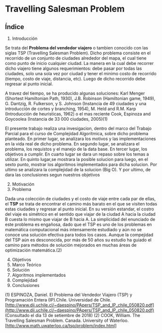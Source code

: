 # Travelling Salesman Problem
## Índice
1. Introducción

Se trata del **Problema del vendedor viajero** o tambien conocido con las siglas TSP (Travelling Salesman Problem). Dicho problema consiste en el recorrido de un conjunto de ciudades alrededor del mapa, el cual tiene como punto de inicio cualquier ciudad. La manera en la cual debe recorrer dicho viajero tiene algunos requerimientos: debe pasar por todas las ciudades, solo una sola vez por ciudad y tener el minimo costo de recorrido (tiempo, costo de viaje, distancia, etc). Luego de dicho recorrido debe regresar al punto inicial. 

A travez del tiempo, se ha producido algunas soluciones: Karl Menger (Shortest Hamiltonian Path, 1930), J.B. Robinson (Hamiltonian game, 1949), G. Dantzig, R. Fulkerson, y S. Johnson (Instancia de 49 ciudades y una introducción de cortes y branching, 1954), M. Held and R.M. Karp (Introducción de heuristicas, 1962) o el mas reciente Cook, Espinoza and Goycoolea (Instancia de 33 000 ciudades, 2005)(1)

El presente trabajo realiza una invesigacion, dentro del marco del Trabajo Parcial para el curso de Complejidad Algoritmica, sobre dicho problema planteado. En primer lugar, se analizara los motivos y las implementaciones en la vida real de dicho problema. En segundo lugar, se analizara el problema, los requistos y el manejo de la data base. En tercer lugar, los objetivos a cumplir. En cuarto lugar se dara un repaso sobre los temas a utilizar. En quinto lugar,se mostrara la posible solucion para luego, en el sexto punto, mostrar los algoritmos implementados para dicha solucion. Por ultimo se analizara la complejidad de la solucion (Big O). Y por ultimo, de dara las conclusiones segun nuestros objetivos

2. Motivación
3. Problema

Dada una colección de ciudades y el costo de viaje entre cada par de ellas, el **TSP** se trata de encontrar el camino más barato en el que se visiten todas estas ciudades y regresar al punto inicial. En su versión estandar, el costro del viaje es simétrico en el sentido que viajar de la ciudad A hacia la ciudad B cuesta lo mismo que viajar de B hacia A.
La simplicidad del enunciado de este problema es engañosa, dado que el TSP es uno de los problemas en matemática computacional más intensamente estudiado y aún no se conoce una solución efectiva para todos los casos.
Aunque la compejidad del TSP aún es desconocida, por más de 50 años su estudio ha guiado el camino para métodos de solución mejorados en muchas áreas de optimización matemática.(2)

4. Objetivos
5. Marco Teórico
6. Solución
7. Algoritmos implementados
8. Complejidad
9. Conclusiones

(1) ESPINOZA, Daniel. El Problema del Vendedor Viajero (TSP) y Programación Entera (IP).Chile. Universidad de Chile. [http://www.dii.uchile.cl/~daespino/PApers/TSP_and_IP_chile_050820.pdf](http://www.dii.uchile.cl/~daespino/PApers/TSP_and_IP_chile_050820.pdf) (Consultado el dia 13 de setiembre de 2018)
(2) COOK, William. The Travelling Salesman Problem. Canada. University of Waterloo. [http://www.math.uwaterloo.ca/tsp/problem/index.html]
